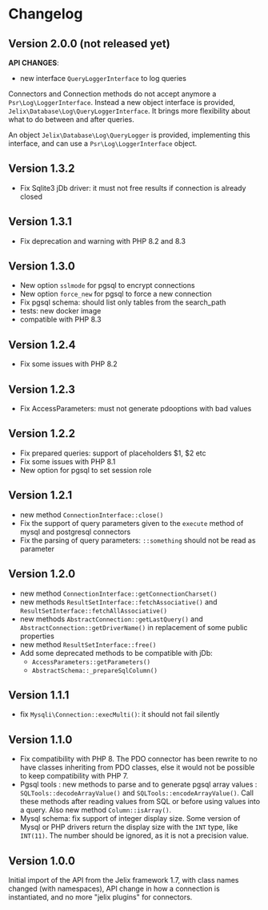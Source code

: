 Changelog
=========

Version 2.0.0 (not released yet)
--------------------------------

**API CHANGES**:
- new interface `QueryLoggerInterface` to log queries

Connectors and Connection methods do not accept anymore a `Psr\Log\LoggerInterface`.
Instead a new object interface is provided, `Jelix\Database\Log\QueryLoggerInterface`. It brings more flexibility
about what to do between and after queries.

An object `Jelix\Database\Log\QueryLogger` is provided, implementing this
interface, and can use a `Psr\Log\LoggerInterface` object.

Version 1.3.2
-------------

- Fix Sqlite3 jDb driver: it must not free results if connection is already closed

Version 1.3.1
-------------

- Fix deprecation and warning with PHP 8.2 and 8.3

Version 1.3.0
--------------

- New option `sslmode` for pgsql to encrypt connections
- New option `force_new` for pgsql to force a new connection
- Fix pgsql schema: should list only tables from the search_path
- tests: new docker image
- compatible with PHP 8.3


Version 1.2.4
-------------

* Fix some issues with PHP 8.2

Version 1.2.3
-------------

- Fix AccessParameters: must not generate pdooptions with bad values

Version 1.2.2
-------------

- Fix prepared queries: support of placeholders $1, $2 etc
- Fix some issues with PHP 8.1
- New option for pgsql to set session role

Version 1.2.1
-------------

- new method `ConnectionInterface::close()`
- Fix the support of query parameters given to the `execute` method of mysql and postgresql connectors
- Fix the parsing of query parameters: `::something` should not be read as parameter

Version 1.2.0
--------------

- new method `ConnectionInterface::getConnectionCharset()`
- new methods `ResultSetInterface::fetchAssociative()` and `ResultSetInterface::fetchAllAssociative()`
- new methods `AbstractConnection::getLastQuery()` and `AbstractConnection::getDriverName()` in replacement of some public properties
- new method `ResultSetInterface::free()`
- Add some deprecated methods to be compatible with jDb:
  - `AccessParameters::getParameters()`
  - `AbstractSchema::_prepareSqlColumn()`

Version 1.1.1
-------------

- fix `Mysqli\Connection::execMulti()`: it should not fail silently

Version 1.1.0
-------------

- Fix compatibility with PHP 8. The PDO connector has been rewrite to no
  have classes inheriting from PDO classes, else it would not be possible to
  keep compatibility with PHP 7.
- Pgsql tools : new methods to parse and to generate pgsql array values :
  `SQLTools::decodeArrayValue()` and `SQLTools::encodeArrayValue()`. Call these
  methods after reading values from SQL or before using values into a query. 
  Also new method `Column::isArray()`.
- Mysql schema: fix support of integer display size.
  Some version of Mysql or PHP drivers return the display size
  with the `INT` type, like `INT(11)`. The number should be ignored,
  as it is not a precision value.

Version 1.0.0
-------------

Initial import of the API from the Jelix framework 1.7, with class names changed
(with namespaces), API change in how a connection is instantiated, and no more 
"jelix plugins" for connectors.
